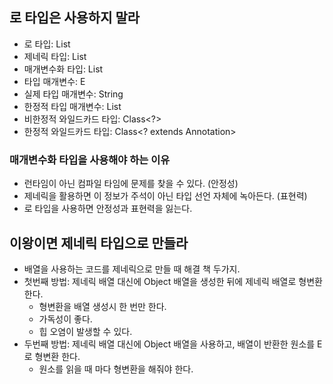 ## 로 타입은 사용하지 말라

- 로 타입: List
- 제네릭 타입: List<E>
- 매개변수화 타입: List<String>
- 타입 매개변수: E
- 실제 타입 매개변수: String
- 한정적 타입 매개변수: List<E extends Number>
- 비한정적 와일드카드 타입: Class<?>
- 한정적 와일드카드 타입: Class<? extends Annotation>

### 매개변수화 타입을 사용해야 하는 이유
- 런타임이 아닌 컴파일 타임에 문제를 찾을 수 있다. (안정성)
- 제네릭을 활용하면 이 정보가 주석이 아닌 타입 선언 자체에 녹아든다. (표현력)
- 로 타입을 사용하면 안정성과 표현력을 잃는다.

## 이왕이면 제네릭 타입으로 만들라

- 배열을 사용하는 코드를 제네릭으로 만들 때 해결 책 두가지.
- 첫번째 방법: 제네릭 배열 대신에 Object 배열을 생성한 뒤에 제네릭 배열로 형변환 한다.
  - 형변환을 배열 생성시 한 번만 한다.
  - 가독성이 좋다.
  - 힙 오염이 발생할 수 있다.
- 두번째 방법: 제네릭 배열 대신에 Object 배열을 사용하고, 배열이 반환한 원소를 E로 형변환 한다.
  - 원소를 읽을 때 마다 형변환을 해줘야 한다.